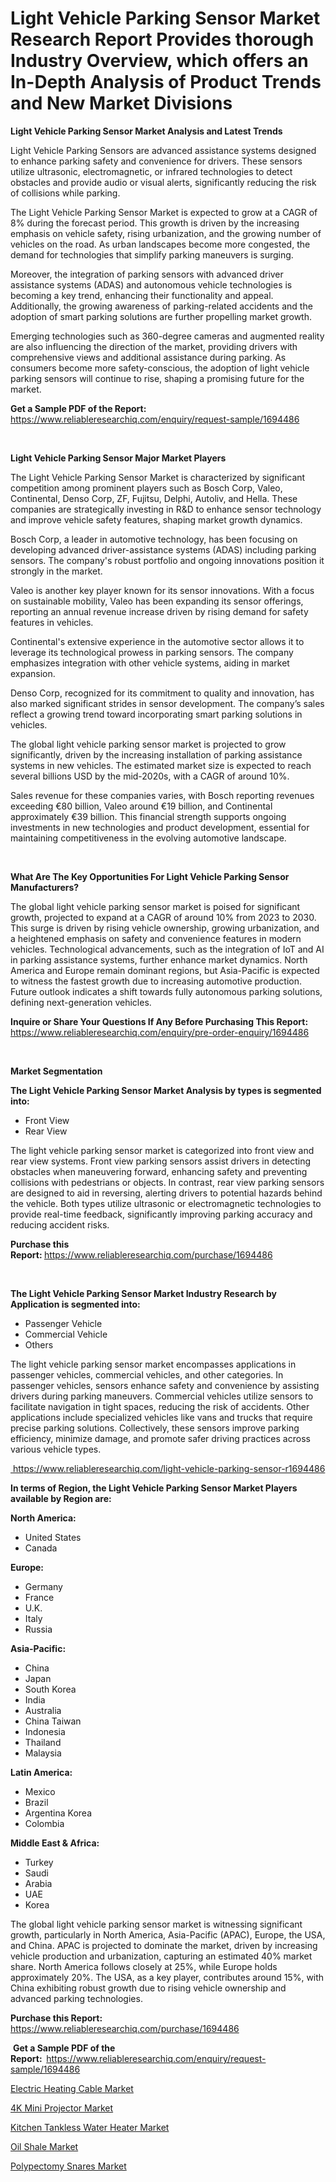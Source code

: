 <p><h1>Light Vehicle Parking Sensor Market Research Report Provides thorough Industry Overview, which offers an In-Depth Analysis of Product Trends and New Market Divisions</h1></p><p><strong>Light Vehicle Parking Sensor Market Analysis and Latest Trends</strong></p>
<p><p>Light Vehicle Parking Sensors are advanced assistance systems designed to enhance parking safety and convenience for drivers. These sensors utilize ultrasonic, electromagnetic, or infrared technologies to detect obstacles and provide audio or visual alerts, significantly reducing the risk of collisions while parking.</p><p>The Light Vehicle Parking Sensor Market is expected to grow at a CAGR of 8% during the forecast period. This growth is driven by the increasing emphasis on vehicle safety, rising urbanization, and the growing number of vehicles on the road. As urban landscapes become more congested, the demand for technologies that simplify parking maneuvers is surging. </p><p>Moreover, the integration of parking sensors with advanced driver assistance systems (ADAS) and autonomous vehicle technologies is becoming a key trend, enhancing their functionality and appeal. Additionally, the growing awareness of parking-related accidents and the adoption of smart parking solutions are further propelling market growth. </p><p>Emerging technologies such as 360-degree cameras and augmented reality are also influencing the direction of the market, providing drivers with comprehensive views and additional assistance during parking. As consumers become more safety-conscious, the adoption of light vehicle parking sensors will continue to rise, shaping a promising future for the market.</p></p>
<p><strong>Get a Sample PDF of the Report:&nbsp;</strong> <a href="https://www.reliableresearchiq.com/enquiry/request-sample/1694486?utm_campaign=1121&utm_medium=2&utm_source=Github&utm_content=ia&utm_term=06102024&utm_id=light-vehicle-parking-sensor">https://www.reliableresearchiq.com/enquiry/request-sample/1694486</a></p>
<p>&nbsp;</p>
<p><strong>Light Vehicle Parking Sensor Major Market Players</strong></p>
<p><p>The Light Vehicle Parking Sensor Market is characterized by significant competition among prominent players such as Bosch Corp, Valeo, Continental, Denso Corp, ZF, Fujitsu, Delphi, Autoliv, and Hella. These companies are strategically investing in R&D to enhance sensor technology and improve vehicle safety features, shaping market growth dynamics.</p><p>Bosch Corp, a leader in automotive technology, has been focusing on developing advanced driver-assistance systems (ADAS) including parking sensors. The company's robust portfolio and ongoing innovations position it strongly in the market.</p><p>Valeo is another key player known for its sensor innovations. With a focus on sustainable mobility, Valeo has been expanding its sensor offerings, reporting an annual revenue increase driven by rising demand for safety features in vehicles.</p><p>Continental's extensive experience in the automotive sector allows it to leverage its technological prowess in parking sensors. The company emphasizes integration with other vehicle systems, aiding in market expansion.</p><p>Denso Corp, recognized for its commitment to quality and innovation, has also marked significant strides in sensor development. The company’s sales reflect a growing trend toward incorporating smart parking solutions in vehicles.</p><p>The global light vehicle parking sensor market is projected to grow significantly, driven by the increasing installation of parking assistance systems in new vehicles. The estimated market size is expected to reach several billions USD by the mid-2020s, with a CAGR of around 10%.</p><p>Sales revenue for these companies varies, with Bosch reporting revenues exceeding €80 billion, Valeo around €19 billion, and Continental approximately €39 billion. This financial strength supports ongoing investments in new technologies and product development, essential for maintaining competitiveness in the evolving automotive landscape.</p></p>
<p>&nbsp;</p>
<p><strong>What Are The Key Opportunities For Light Vehicle Parking Sensor Manufacturers?</strong></p>
<p><p>The global light vehicle parking sensor market is poised for significant growth, projected to expand at a CAGR of around 10% from 2023 to 2030. This surge is driven by rising vehicle ownership, growing urbanization, and a heightened emphasis on safety and convenience features in modern vehicles. Technological advancements, such as the integration of IoT and AI in parking assistance systems, further enhance market dynamics. North America and Europe remain dominant regions, but Asia-Pacific is expected to witness the fastest growth due to increasing automotive production. Future outlook indicates a shift towards fully autonomous parking solutions, defining next-generation vehicles.</p></p>
<p><strong>Inquire or Share Your Questions If Any Before Purchasing This Report:</strong> <a href="https://www.reliableresearchiq.com/enquiry/pre-order-enquiry/1694486?utm_campaign=1121&utm_medium=2&utm_source=Github&utm_content=ia&utm_term=06102024&utm_id=light-vehicle-parking-sensor">https://www.reliableresearchiq.com/enquiry/pre-order-enquiry/1694486</a></p>
<p>&nbsp;</p>
<p><strong>Market Segmentation</strong></p>
<p><strong>The Light Vehicle Parking Sensor Market Analysis by types is segmented into:</strong></p>
<p><ul><li>Front View</li><li>Rear View</li></ul></p>
<p><p>The light vehicle parking sensor market is categorized into front view and rear view systems. Front view parking sensors assist drivers in detecting obstacles when maneuvering forward, enhancing safety and preventing collisions with pedestrians or objects. In contrast, rear view parking sensors are designed to aid in reversing, alerting drivers to potential hazards behind the vehicle. Both types utilize ultrasonic or electromagnetic technologies to provide real-time feedback, significantly improving parking accuracy and reducing accident risks.</p></p>
<p><strong>Purchase this Report:&nbsp;</strong><a href="https://www.reliableresearchiq.com/purchase/1694486?utm_campaign=1121&utm_medium=2&utm_source=Github&utm_content=ia&utm_term=06102024&utm_id=light-vehicle-parking-sensor">https://www.reliableresearchiq.com/purchase/1694486</a></p>
<p>&nbsp;</p>
<p><strong>The Light Vehicle Parking Sensor Market Industry Research by Application is segmented into:</strong></p>
<p><ul><li>Passenger Vehicle</li><li>Commercial Vehicle</li><li>Others</li></ul></p>
<p><p>The light vehicle parking sensor market encompasses applications in passenger vehicles, commercial vehicles, and other categories. In passenger vehicles, sensors enhance safety and convenience by assisting drivers during parking maneuvers. Commercial vehicles utilize sensors to facilitate navigation in tight spaces, reducing the risk of accidents. Other applications include specialized vehicles like vans and trucks that require precise parking solutions. Collectively, these sensors improve parking efficiency, minimize damage, and promote safer driving practices across various vehicle types.</p></p>
<p><a href="https://www.reliableresearchiq.com/light-vehicle-parking-sensor-r1694486?utm_campaign=1121&utm_medium=2&utm_source=Github&utm_content=ia&utm_term=06102024&utm_id=light-vehicle-parking-sensor">&nbsp;https://www.reliableresearchiq.com/light-vehicle-parking-sensor-r1694486</a></p>
<p><strong>In terms of Region, the Light Vehicle Parking Sensor Market Players available by Region are:</strong></p>
<p>
    <p> <strong> North America: </strong>
        <ul>
            <li>United States</li>
            <li>Canada</li>
        </ul>
        </p> 
    <p> <strong> Europe: </strong>
        <ul>
            <li>Germany</li>
            <li>France</li>
            <li>U.K.</li>
            <li>Italy</li>
            <li>Russia</li>
        </ul>
        </p> 
    <p> <strong> Asia-Pacific: </strong>
        <ul>
            <li>China</li>
            <li>Japan</li>
            <li>South Korea</li>
            <li>India</li>
            <li>Australia</li>
            <li>China Taiwan</li>
            <li>Indonesia</li>
            <li>Thailand</li>
            <li>Malaysia</li>
        </ul>
        </p> 
    <p> <strong> Latin America: </strong>
        <ul>
            <li>Mexico</li>
            <li>Brazil</li>
            <li>Argentina Korea</li>
            <li>Colombia</li>
        </ul>
        </p> 
    <p> <strong> Middle East & Africa: </strong>
        <ul>
            <li>Turkey</li>
            <li>Saudi</li>
            <li>Arabia</li>
            <li>UAE</li>
            <li>Korea</li>
        </ul>
    </p>
    </p>
<p><p>The global light vehicle parking sensor market is witnessing significant growth, particularly in North America, Asia-Pacific (APAC), Europe, the USA, and China. APAC is projected to dominate the market, driven by increasing vehicle production and urbanization, capturing an estimated 40% market share. North America follows closely at 25%, while Europe holds approximately 20%. The USA, as a key player, contributes around 15%, with China exhibiting robust growth due to rising vehicle ownership and advanced parking technologies.</p></p>
<p><strong>Purchase this Report: </strong><a href="https://www.reliableresearchiq.com/purchase/1694486?utm_campaign=1121&utm_medium=2&utm_source=Github&utm_content=ia&utm_term=06102024&utm_id=light-vehicle-parking-sensor">https://www.reliableresearchiq.com/purchase/1694486</a></p>
<p>&nbsp;<strong>Get a Sample PDF of the Report:&nbsp;&nbsp;</strong><a href="https://www.reliableresearchiq.com/enquiry/request-sample/1694486?utm_campaign=1121&utm_medium=2&utm_source=Github&utm_content=ia&utm_term=06102024&utm_id=light-vehicle-parking-sensor">https://www.reliableresearchiq.com/enquiry/request-sample/1694486</a></p>
<p><strong></strong></p>
<p><p><a href="https://issuu.com/reportprime-2/docs/electric-heating-cable-market-size-_cc880fb4fd4dc0?utm_campaign=1121&utm_medium=2&utm_source=Github&utm_content=ia&utm_term=06102024&utm_id=light-vehicle-parking-sensor">Electric Heating Cable Market</a></p><p><a href="https://www.linkedin.com/pulse/strategic-roadmap-global-4k-mini-projector-market-insights-dvsqe?utm_campaign=1121&utm_medium=2&utm_source=Github&utm_content=ia&utm_term=06102024&utm_id=light-vehicle-parking-sensor">4K Mini Projector Market</a></p><p><a href="https://www.linkedin.com/pulse/kitchen-tankless-water-heater-market-global-share-ranking-e9qye?utm_campaign=1121&utm_medium=2&utm_source=Github&utm_content=ia&utm_term=06102024&utm_id=light-vehicle-parking-sensor">Kitchen Tankless Water Heater Market</a></p><p><a href="https://issuu.com/reportprime-2/docs/oil-shale-market-size-2030.pptx_beb2f8c4798785?utm_campaign=1121&utm_medium=2&utm_source=Github&utm_content=ia&utm_term=06102024&utm_id=light-vehicle-parking-sensor">Oil Shale Market</a></p><p><a href="https://www.linkedin.com/pulse/polypectomy-snares-industry-resonance-93-amplification-fwgnc?utm_campaign=1121&utm_medium=2&utm_source=Github&utm_content=ia&utm_term=06102024&utm_id=light-vehicle-parking-sensor">Polypectomy Snares Market</a></p></p>